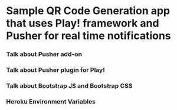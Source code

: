 # Sample QR Code Generation app that uses Play! framework and Pusher for real time notifications

### Talk about Pusher add-on

### Talk about Pusher plugin for Play!

### Talk about Bootstrap JS and Bootstrap CSS

### Heroku Environment Variables

